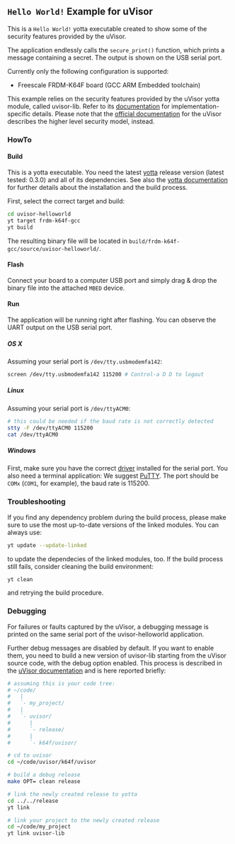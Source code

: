## `Hello World!` Example for uVisor

This is a `Hello World!` yotta executable created to show some of the security features provided by the uVisor.

The application endlessly calls the `secure_print()` function, which prints a message containing a secret. The output is shown on the USB serial port.

Currently only the following configuration is supported:
- Freescale FRDM-K64F board (GCC ARM Embedded toolchain)

This example relies on the security features provided by the uVisor yotta module, called uvisor-lib. Refer to its [documentation](https://github.com/ARMmbed/uvisor-lib-private) for implementation-specific details. Please note that the [official documentation](https://github.com/ARMmbed/uvisor-private) for the uVisor describes the higher level security model, instead.

### HowTo

#### Build

 This is a yotta executable. You need the latest [yotta](https://github.com/ARMmbed/yotta) release version (latest tested: 0.3.0) and all of its dependencies. See also the [yotta documentation](http://docs.yottabuild.org/) for further details about the installation and the build process.

First, select the correct target and build:
```bash
cd uvisor-helloworld
yt target frdm-k64f-gcc
yt build
```

The resulting binary file will be located in
`build/frdm-k64f-gcc/source/uvisor-helloworld/`.

#### Flash

Connect your board to a computer USB port and simply drag & drop the binary file into the attached `MBED` device.

#### Run

The application will be running right after flashing. You can observe the UART output on the USB serial port.

##### **OS X**
Assuming your serial port is `/dev/tty.usbmodemfa142`:
```bash
screen /dev/tty.usbmodemfa142 115200 # Control-a D D to logout
```

##### **Linux**
Assuming your serial port is `/dev/ttyACM0`:
```bash
# this could be needed if the baud rate is not correctly detected
stty -F /dev/ttyACM0 115200
cat /dev/ttyACM0
```

##### **Windows**
First, make sure you have the correct [driver](http://developer.mbed.org/handbook/Windows-serial-configuration) installed for the serial port. You also need a terminal application: We suggest [PuTTY](http://www.chiark.greenend.org.uk/~sgtatham/putty/download.html). The port should be `COMx` (`COM1`, for example), the baud rate is 115200.

### Troubleshooting
If you find any dependency problem during the build process, please make sure to use the most up-to-date versions of the linked modules. You can always use:
```bash
yt update --update-linked
```
to update the dependecies of the linked modules, too. If the build process still fails, consider cleaning the build environment:
```bash
yt clean
```
and retrying the build procedure.

### Debugging
For failures or faults captured by the uVisor, a debugging message is printed on the same serial port of the uvisor-helloworld application.

Further debug messages are disabled by default. If you want to enable them, you need to build a new version of uvisor-lib starting from the uVisor source code, with the debug option enabled. This process is described in the [uVisor documentation](https://github.com/ARMmbed/uvisor-private) and is here reported briefly:
```bash
# assuming this is your code tree:
# ~/code/
#   |
#   `- my_project/
#   |
#   `- uvisor/
#      |
#      `- release/
#      |
#      `- k64f/uvisor/

# cd to uvisor
cd ~/code/uvisor/k64f/uvisor

# build a debug release
make OPT= clean release

# link the newly created release to yotta
cd ../../release
yt link

# link your project to the newly created release
cd ~/code/my_project
yt link uvisor-lib
```
